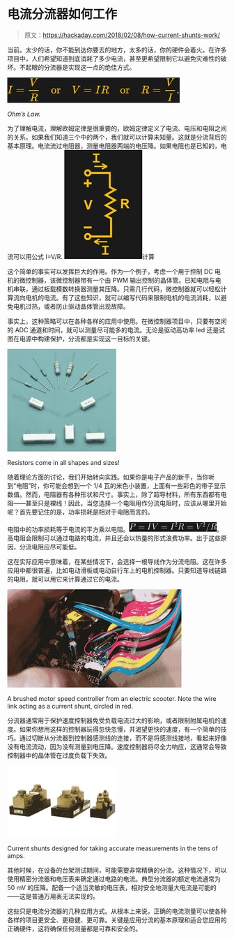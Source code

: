 # 电流分流器如何工作

> 原文：<https://hackaday.com/2018/02/08/how-current-shunts-work/>

当前。太少的话，你不能到达你要去的地方，太多的话，你的硬件会着火。在许多项目中，人们希望知道到底消耗了多少电流，甚至更希望限制它以避免灾难性的破坏。不起眼的分流器是实现这一点的绝佳方式。

![](img/fac274263b6596953bb9007c064fe6cb.png)

*Ohm’s Law.*

为了理解电流，理解欧姆定律是很重要的，欧姆定律定义了电流、电压和电阻之间的关系。如果我们知道三个中的两个，我们就可以计算未知量。这就是分流背后的基本原理。电流流过电阻器，测量电阻器两端的电压降。如果电阻也是已知的，电流可以用公式 I=V/R.
![](img/c83e46445e5087268e0ffe51f3c667d7.png)计算

这个简单的事实可以发挥巨大的作用。作为一个例子，考虑一个用于控制 DC 电机的微控制器，该微控制器带有一个由 PWM 输出控制的晶体管。已知电阻与电机串联，通过板载模数转换器测量其压降。只需几行代码，微控制器就可以轻松计算流向电机的电流。有了这些知识，就可以编写代码来限制电机的电流消耗，以避免电机过热，或者防止驱动晶体管出现故障。

事实上，这种策略可以在各种各样的应用中使用。在微控制器项目中，只要有空闲的 ADC 通道和时间，就可以测量尽可能多的电流。无论是驱动高功率 led 还是试图在电源中构建保护，分流都是实现这一目标的关键。

![](img/6474e4239ed2491642a9cc6b1bab5e10.png)

Resistors come in all shapes and sizes!

随着理论方面的讨论，我们开始转向实践。如果你是电子产品的新手，当你听到“电阻”时，你可能会想到一个 1/4 瓦的米色小装置，上面有一些彩色的带子显示数值。然而，电阻器有各种形状和尺寸。事实上，除了超导材料，所有东西都有电阻——甚至只是裸线！因此，当您选择一个电阻用作分流电阻时，应该从哪里开始呢？首先要记住的是，功率损耗是相对于电阻而言的。

电阻中的功率损耗等于电流的平方乘以电阻。![P = IV = I^2R = V^2/R](img/f9133306ff7c31341b9e758a39af5d1c.png)。高电阻会限制可以通过电路的电流，并且还会以热量的形式浪费功率。出于这些原因，分流电阻应尽可能低。

这在实际应用中意味着，在某些情况下，会选择一根导线作为分流电阻。这在许多应用中都很普遍，比如电动滑板或电动自行车上的电机控制器。只要知道导线链路的电阻，就可以用它来计算通过它的电流。

![](img/d3ff3d7910eeef50ca4cab6105ea2c00.png)

A brushed motor speed controller from an electric scooter. Note the wire link acting as a current shunt, circled in red.

分流器通常用于保护速度控制器免受负载电流过大的影响，或者限制附属电机的速度。如果你想用这样的控制器玩得忽快忽慢，并渴望更快的速度，有一个简单的技巧。通过切断从分流器到控制器感测线的连接，而不是将感测线接地，看起来好像没有电流流动，因为没有测量到电压降。速度控制器将尽全力响应，这通常会导致控制器中的晶体管在过度负载下失效。

![](img/4008491de836cce6929b0e99514ed36e.png)

Current shunts designed for taking accurate measurements in the tens of amps.

其他时候，在设备的台架测试期间，可能需要非常精确的分流。这种情况下，可以使用精密分流器和电压表来确定通过电路的电流。典型分流器的额定电流通常为 50 mV 的压降。配备一个适当灵敏的电压表，相对安全地测量大电流是可能的——这是普通万用表无法实现的。

这些只是电流分流器的几种应用方式。从根本上来说，正确的电流测量可以使各种各样的项目更安全、更稳健、更可靠。关键是应用分流的基本原理和适合您应用的正确硬件，这将确保任何测量都是可靠和安全的。